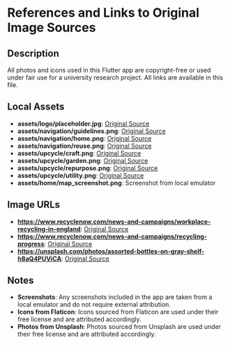 
# References and Links to Original Image Sources

## Description
All photos and icons used in this Flutter app are copyright-free or used under fair use for a university research project. All links are available in this file.

## Local Assets
- **assets/logo/placeholder.jpg**: [Original Source](https://unsplash.com/photos/green-leaf-on-white-background-_mUVHhvBYZ0)
- **assets/navigation/guidelines.png**: [Original Source](https://www.flaticon.com/free-icon/book_5372175)
- **assets/navigation/home.png**: [Original Source](https://www.flaticon.com/free-icon/home_263115)
- **assets/navigation/reuse.png**: [Original Source](https://www.flaticon.com/free-icon/recycle_2089548)
- **assets/upcycle/craft.png**: [Original Source](https://www.flaticon.com/free-icon/painting_2722245)
- **assets/upcycle/garden.png**: [Original Source](https://www.flaticon.com/free-icon/gardening_1973857)
- **assets/upcycle/repurpose.png**: [Original Source](https://www.flaticon.com/free-icon/recycle-bottle_4229097)
- **assets/upcycle/utility.png**: [Original Source](https://www.flaticon.com/free-icon/drill_2670523)
- **assets/home/map_screenshot.png**: Screenshot from local emulator

## Image URLs
- **https://www.recyclenow.com/news-and-campaigns/workplace-recycling-in-england**: [Original Source](https://www.recyclenow.com/_next/image?url=https%3A%2F%2Fimages.ctfassets.net%2Ft5gtctpjc8ne%2F5h7umiE91u5mVtCacjBzmT%2Fc67dbc02d9a66616f61500af33813e96%2Frecycling_items.png&w=3840&q=75)
- **https://www.recyclenow.com/news-and-campaigns/recycling-progress**: [Original Source](https://www.recyclenow.com/_next/image?url=https%3A%2F%2Fimages.ctfassets.net%2Ft5gtctpjc8ne%2F58Xi58AkhUvTyMmBvsTsK1%2F9f6679b18968f8956ac2b69b1b883051%2FR5TC0823RW.jpg&w=3840&q=75)
- **https://unsplash.com/photos/assorted-bottles-on-gray-shelf-h8aQ4PUViCA**: [Original Source](https://images.unsplash.com/photo-1620676524838-7017c424120e?q=80&w=1954&auto=format&fit=crop&ixlib=rb-4.1.0&ixid=M3wxMjA3fDB8MHxwaG90by1wYWdlfHx8fGVufDB8fHx8fA%3D%3D)

## Notes
- **Screenshots**: Any screenshots included in the app are taken from a local emulator and do not require external attribution.
- **Icons from Flaticon**: Icons sourced from Flaticon are used under their free license and are attributed accordingly.
- **Photos from Unsplash**: Photos sourced from Unsplash are used under their free license and are attributed accordingly.
